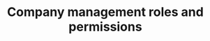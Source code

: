 ---
title: Company management roles and permissions
description: Learn about roles and permissions to manage your company management in B2B.
feature: B2B, Companies, Management, Roles, Permissions
role: Admin, User
hide: yes
hidefromtoc: yes
---